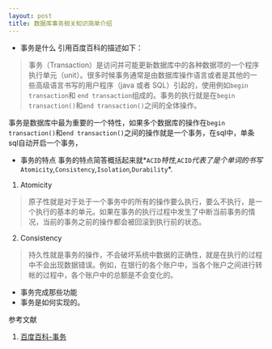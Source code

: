 ```yaml
---
layout: post
title: 数据库事务相关知识简单介绍
---
```


- 事务是什么
引用百度百科的描述如下：
> 事务（Transaction）是访问并可能更新数据库中的各种数据项的一个程序执行单元（unit）。很多时候事务通常是由数据库操作语言或者是其他的一些高级语言书写的用户程序（java 或者 SQL）引起的，使用例如`begin transaction`和 `end transaction`组成的。事务的执行就是在`begin transaction()`和`end transaction()`之间的全体操作。

  事务是数据库中最为重要的一个特性，如果多个数据库的操作在`begin transaction()`和`end transaction()`之间的操作就是一个事务，在sql中，单条sql自动开启一个事务，

-  事务的特点
 事务的特点简答概括起来就*`ACID`*特性,*`ACID`*代表了是个单词的书写*`Atomicity`*,*`Consistency`*,*`Isolation`*,*`Durability`*.
 1. Atomicity
 > 原子性就是对于处于一个事务中的所有的操作要么执行，要么不执行，是一个执行的基本的单元。如果在事务的执行过程中发生了中断当前事务的情况，当前的事务之前的操作都会被回滚到执行前的状态。
 2. Consistency
 > 持久性就是事务的操作，不会破坏系统中数据的正确性，就是在执行的过程中不会出现数据错误。例如，在银行的各个账户中，当各个账户之间进行转帐的过程中，各个账户中的总额是不会变化的。
- 事务完成那些功能
- 事务是如何实现的。




参考文献
1. [百度百科-事务](https://www.tapd.cn/20006991/prong/iterations)
